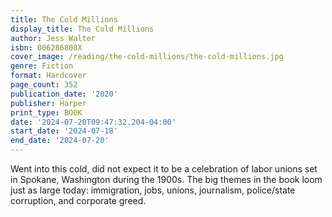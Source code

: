```yaml
---
title: The Cold Millions
display_title: The Cold Millions
author: Jess Walter
isbn: 006286808X
cover_image: /reading/the-cold-millions/the-cold-millions.jpg
genre: Fiction
format: Hardcover
page_count: 352
publication_date: '2020'
publisher: Harper
print_type: BOOK
date: '2024-07-20T09:47:32.204-04:00'
start_date: '2024-07-18'
end_date: '2024-07-20'
---
```


Went into this cold, did not expect it to be a celebration of labor unions set in Spokane, Washington during the 1900s. The big themes in the book loom just as large today: immigration, jobs, unions, journalism, police/state corruption, and corporate greed.